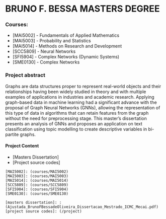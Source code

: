 # BRUNO F. BESSA MASTERS DEGREE

### Courses:
* [MAI5002] - Fundamentals of Applied Mathematics
* [MAI5003] - Probability and Statistics
* [MAI5014] - Methods on Research and Development
* [SCC5809] - Neural Networks
* [SFI5904] - Complex Networks (Dynamic Systems)
* [SME0130] - Complex Networks

### Project abstract
Graphs are data structures proper to represent real-world objects and their relationships having been widely studied in theory and with multiple examples of applications in industries and academic research. Applying graph-based data in machine learning had a significant advance with the proposal of Graph Neural Networks (GNNs), allowing the representation of this type of data in algorithms that can retain features from the graph without the need for preprocessing stage. This master’s dissertation presents an analysis of GNNs and proposes an application on text classification using topic modelling to create descriptive variables in bi-partite graphs.

#### Project Content
* [Masters Dissertation]
* [Project source codes]


[//]: # (These are reference links used in the body of this note and get stripped out when the markdown processor does its job. There is no need to format nicely because it shouldn't be seen. Thanks SO - http://stackoverflow.com/questions/4823468/store-comments-in-markdown-syntax)

    [MAI5002]: (courses/MAI5002)
    [MAI5003]: (courses/MAI5003)
    [MAI5014]: (courses/MAI5014)
    [SCC5809]: (courses/SCC5809)
    [SFI5904]: (courses/SFI5904)
    [SME0130]: (courses/SME0130)

    [masters dissertation]: : (Ajustada_BrunoFBessadeOliveira_Dissertacao_Mestrado_ICMC_Mecai.pdf)
    [project source codes]: (/project)
